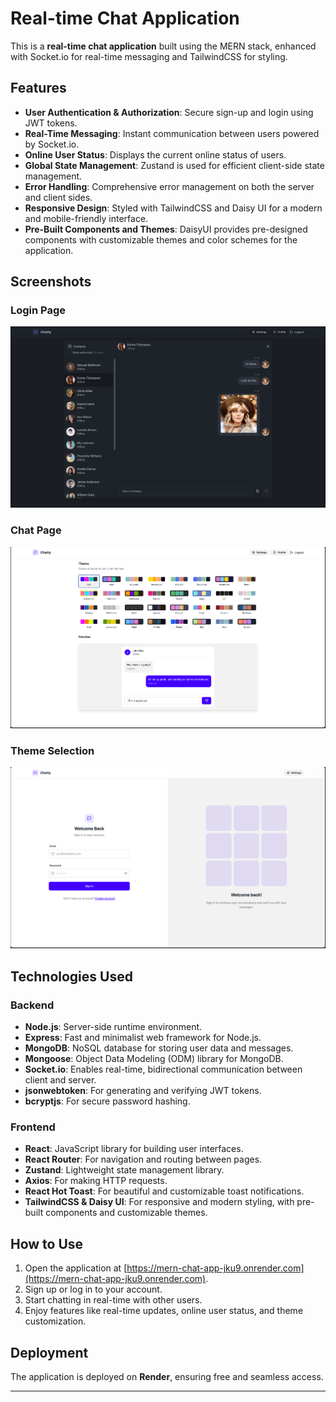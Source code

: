 # Real-time Chat Application

This is a **real-time chat application** built using the MERN stack, enhanced with Socket.io for real-time messaging and TailwindCSS for styling.

## Features
- **User Authentication & Authorization**: Secure sign-up and login using JWT tokens.  
- **Real-Time Messaging**: Instant communication between users powered by Socket.io.  
- **Online User Status**: Displays the current online status of users.  
- **Global State Management**: Zustand is used for efficient client-side state management.  
- **Error Handling**: Comprehensive error management on both the server and client sides.  
- **Responsive Design**: Styled with TailwindCSS and Daisy UI for a modern and mobile-friendly interface.  
- **Pre-Built Components and Themes**: DaisyUI provides pre-designed components with customizable themes and color schemes for the application. 

## Screenshots
### Login Page
![Login Page](frontend/public/chat-app1.png)

### Chat Page
![Chat Page](frontend/public/chat-app2.png)

### Theme Selection
![Theme Selection](frontend/public/chat-app3.png)

## Technologies Used

### Backend
- **Node.js**: Server-side runtime environment.  
- **Express**: Fast and minimalist web framework for Node.js.  
- **MongoDB**: NoSQL database for storing user data and messages.  
- **Mongoose**: Object Data Modeling (ODM) library for MongoDB.  
- **Socket.io**: Enables real-time, bidirectional communication between client and server.  
- **jsonwebtoken**: For generating and verifying JWT tokens.  
- **bcryptjs**: For secure password hashing.  

### Frontend
- **React**: JavaScript library for building user interfaces.  
- **React Router**: For navigation and routing between pages.  
- **Zustand**: Lightweight state management library.  
- **Axios**: For making HTTP requests.  
- **React Hot Toast**: For beautiful and customizable toast notifications.  
- **TailwindCSS & Daisy UI**: For responsive and modern styling, with pre-built components and customizable themes.  

## How to Use
1. Open the application at [https://mern-chat-app-jku9.onrender.com](https://mern-chat-app-jku9.onrender.com).  
2. Sign up or log in to your account.  
3. Start chatting in real-time with other users.  
4. Enjoy features like real-time updates, online user status, and theme customization.  

## Deployment
The application is deployed on **Render**, ensuring free and seamless access.

---

